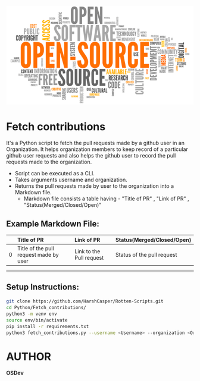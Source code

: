 ![](https://github.com/K-OS-Dev/Fetch-Contributions/blob/main/open-source-software.png)

# Fetch contributions
It's a Python script to fetch the pull requests made by a github user in an Organization. It helps organization members to keep record of a particular 
github user requests and also helps the github user to record the pull requests made to the organization. 

- Script can be executed as a CLI.
- Takes arguments username and organization.
- Returns the pull requests made by user to the organization into a Markdown file. 	
	- Markdown file consists a table having - "Title of PR" , "Link of PR" , "Status(Merged/Closed/Open)"

## Example Markdown File:

|    | Title of PR                                               | Link of PR                                                            | Status(Merged/Closed/Open)   |
|---:|:----------------------------------------------------------|:----------------------------------------------------------------------|:-----------------------------|
|  0 | Title of the pull request made by user   | Link to the Pull request                | Status of the pull request                       |
***
## Setup Instructions:
```bash
git clone https://github.com/HarshCasper/Rotten-Scripts.git
cd Python/Fetch_contributions/
python3 -m venv env
source env/bin/activate
pip install -r requirements.txt
python3 fetch_contributions.py --username <Username> --organization <Organization>
```

# AUTHOR 
**OSDev**
